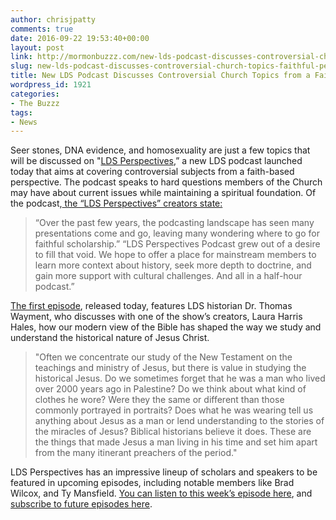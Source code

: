 ```yaml
---
author: chrisjpatty
comments: true
date: 2016-09-22 19:53:40+00:00
layout: post
link: http://mormonbuzzz.com/new-lds-podcast-discusses-controversial-church-topics-faithful-perspective/
slug: new-lds-podcast-discusses-controversial-church-topics-faithful-perspective
title: New LDS Podcast Discusses Controversial Church Topics from a Faithful Perspective
wordpress_id: 1921
categories:
- The Buzzz
tags:
- News
---
```


Seer stones, DNA evidence, and homosexuality are just a few topics that will be discussed on "[LDS Perspectives](http://www.ldsperspectives.com/),” a new LDS podcast launched today that aims at covering controversial subjects from a faith-based perspective. The podcast speaks to hard questions members of the Church may have about current issues while maintaining a spiritual foundation. Of the podcast,[ the “LDS Perspectives” creators state:
](http://www.ldsperspectives.com/podcasters/)




<blockquote>
	“Over the past few years, the podcasting landscape has seen many presentations come and go, leaving many wondering where to go for faithful scholarship.”
   “LDS Perspectives Podcast grew out of a desire to fill that void. We hope to offer a place for mainstream members to learn more context about history, seek more depth to doctrine, and gain more support with cultural challenges. And all in a half-hour podcast.”
</blockquote>




[The first episode](http://www.ldsperspectives.com/2016/09/19/episode-1-historical-jesus/), released today, features LDS historian Dr. Thomas Wayment, who discusses with one of the show’s creators, Laura Harris Hales, how our modern view of the Bible has shaped the way we study and understand the historical nature of Jesus Christ. 




<blockquote>"Often we concentrate our study of the New Testament on the teachings and ministry of Jesus, but there is value in studying the historical Jesus. Do we sometimes forget that he was a man who lived over 2000 years ago in Palestine? Do we think about what kind of clothes he wore? Were they the same or different than those commonly portrayed in portraits? Does what he was wearing tell us anything about Jesus as a man or lend understanding to the stories of the miracles of Jesus? Biblical historians believe it does. These are the things that made Jesus a man living in his time and set him apart from the many itinerant preachers of the period."</blockquote>




LDS Perspectives has an impressive lineup of scholars and speakers to be featured in upcoming episodes, including notable members like Brad Wilcox, and Ty Mansfield. [You can listen to this week’s episode here](http://traffic.libsyn.com/ldsperspectives/LDSP_-_Thom_Wayment_The_Historical_Jesus.mp3), and [subscribe to future episodes here](http://subscribeonandroid.com/ldsperspectives.com/feed/podcast).
